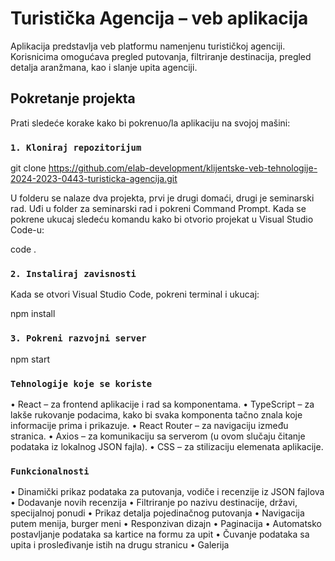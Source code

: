 # Turistička Agencija – veb aplikacija

Aplikacija predstavlja veb platformu namenjenu turističkoj agenciji. Korisnicima omogućava pregled putovanja, filtriranje destinacija, pregled detalja aranžmana, kao i slanje upita agenciji.

## Pokretanje projekta

Prati sledeće korake kako bi pokrenuo/la aplikaciju na svojoj mašini:

### `1. Kloniraj repozitorijum`

git clone https://github.com/elab-development/klijentske-veb-tehnologije-2024-2023-0443-turisticka-agencija.git

U folderu se nalaze dva projekta, prvi je drugi domaći, drugi je seminarski rad.
Uđi u folder za seminarski rad i pokreni Command Prompt.
Kada se pokrene ukucaj sledeću komandu kako bi otvorio projekat u Visual Studio Code-u:

code .

### `2. Instaliraj zavisnosti`

Kada se otvori Visual Studio Code, pokreni terminal i ukucaj:

npm install

### `3. Pokreni razvojni server`

npm start

### `Tehnologije koje se koriste`

•	React – za frontend aplikacije i rad sa komponentama.
•	TypeScript – za lakše rukovanje podacima, kako bi svaka komponenta tačno znala koje informacije prima i prikazuje.
•	React Router – za navigaciju između stranica.
•	Axios – za komunikaciju sa serverom (u ovom slučaju čitanje podataka iz lokalnog JSON fajla).
•	CSS – za stilizaciju elemenata aplikacije.

### `Funkcionalnosti`

•	Dinamički prikaz podataka za putovanja, vodiče i recenzije iz JSON fajlova
•	Dodavanje novih recenzija
•	Filtriranje po nazivu destinacije, državi, specijalnoj ponudi
•	Prikaz detalja pojedinačnog putovanja
•	Navigacija putem menija, burger meni
•	Responzivan dizajn
•	Paginacija
•	Automatsko postavljanje podataka sa kartice na formu za upit
•	Čuvanje podataka sa upita i prosleđivanje istih na drugu stranicu
•	Galerija

